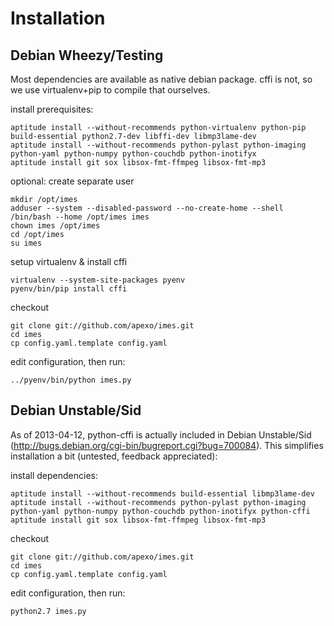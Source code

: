 Installation
============

Debian Wheezy/Testing
---------------------

Most dependencies are available as native debian package. cffi is not, so we use virtualenv+pip to compile that ourselves.


install prerequisites:

    aptitude install --without-recommends python-virtualenv python-pip build-essential python2.7-dev libffi-dev libmp3lame-dev
    aptitude install --without-recommends python-pylast python-imaging python-yaml python-numpy python-couchdb python-inotifyx
    aptitude install git sox libsox-fmt-ffmpeg libsox-fmt-mp3


optional: create separate user

    mkdir /opt/imes
    adduser --system --disabled-password --no-create-home --shell /bin/bash --home /opt/imes imes
    chown imes /opt/imes
    cd /opt/imes
    su imes


setup virtualenv & install cffi

    virtualenv --system-site-packages pyenv
    pyenv/bin/pip install cffi


checkout

    git clone git://github.com/apexo/imes.git
    cd imes
    cp config.yaml.template config.yaml


edit configuration, then run:

    ../pyenv/bin/python imes.py


Debian Unstable/Sid
-------------------

As of 2013-04-12, python-cffi is actually included in Debian Unstable/Sid (http://bugs.debian.org/cgi-bin/bugreport.cgi?bug=700084). This simplifies installation a bit (untested, feedback appreciated):


install dependencies:

    aptitude install --without-recommends build-essential libmp3lame-dev
    aptitude install --without-recommends python-pylast python-imaging python-yaml python-numpy python-couchdb python-inotifyx python-cffi
    aptitude install git sox libsox-fmt-ffmpeg libsox-fmt-mp3


checkout

    git clone git://github.com/apexo/imes.git
    cd imes
    cp config.yaml.template config.yaml


edit configuration, then run:

    python2.7 imes.py
